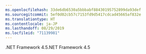 ```yaml
---
ms.openlocfilehash: 33de6db6530a5bbbabf88430195752899da93def
ms.sourcegitcommit: 5ef0d02cb57c7153fd9d5417cdcad45665af832e
ms.translationtype: HT
ms.contentlocale: ja-JP
ms.lasthandoff: 08/29/2019
ms.locfileid: "71139981"
---
```

<span data-ttu-id="0bcd1-101">.NET Framework 4.5</span><span class="sxs-lookup"><span data-stu-id="0bcd1-101">.NET Framework 4.5</span></span>